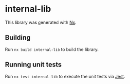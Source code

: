 # internal-lib

This library was generated with [Nx](https://nx.dev).

## Building

Run `nx build internal-lib` to build the library.

## Running unit tests

Run `nx test internal-lib` to execute the unit tests via [Jest](https://jestjs.io).
